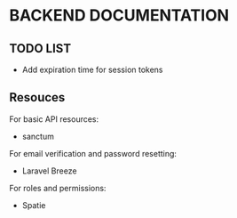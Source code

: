 # BACKEND DOCUMENTATION

## TODO LIST

- Add expiration time for session tokens

## Resouces

For basic API resources:
 - sanctum

For email verification and password resetting:
 - Laravel Breeze

For roles and permissions:
 - Spatie
